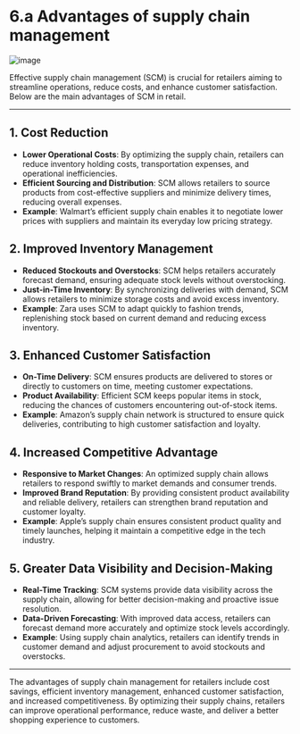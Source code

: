 # 6.a Advantages of supply chain management

![image](https://github.com/user-attachments/assets/58eceada-20a1-4e4e-974b-d8383a4c3fa6)

Effective supply chain management (SCM) is crucial for retailers aiming to streamline operations, reduce costs, and enhance customer satisfaction. Below are the main advantages of SCM in retail.

---

## 1. **Cost Reduction**
   - **Lower Operational Costs**: By optimizing the supply chain, retailers can reduce inventory holding costs, transportation expenses, and operational inefficiencies.
   - **Efficient Sourcing and Distribution**: SCM allows retailers to source products from cost-effective suppliers and minimize delivery times, reducing overall expenses.
   - **Example**: Walmart’s efficient supply chain enables it to negotiate lower prices with suppliers and maintain its everyday low pricing strategy.

## 2. **Improved Inventory Management**
   - **Reduced Stockouts and Overstocks**: SCM helps retailers accurately forecast demand, ensuring adequate stock levels without overstocking.
   - **Just-in-Time Inventory**: By synchronizing deliveries with demand, SCM allows retailers to minimize storage costs and avoid excess inventory.
   - **Example**: Zara uses SCM to adapt quickly to fashion trends, replenishing stock based on current demand and reducing excess inventory.

## 3. **Enhanced Customer Satisfaction**
   - **On-Time Delivery**: SCM ensures products are delivered to stores or directly to customers on time, meeting customer expectations.
   - **Product Availability**: Efficient SCM keeps popular items in stock, reducing the chances of customers encountering out-of-stock items.
   - **Example**: Amazon’s supply chain network is structured to ensure quick deliveries, contributing to high customer satisfaction and loyalty.

## 4. **Increased Competitive Advantage**
   - **Responsive to Market Changes**: An optimized supply chain allows retailers to respond swiftly to market demands and consumer trends.
   - **Improved Brand Reputation**: By providing consistent product availability and reliable delivery, retailers can strengthen brand reputation and customer loyalty.
   - **Example**: Apple’s supply chain ensures consistent product quality and timely launches, helping it maintain a competitive edge in the tech industry.

## 5. **Greater Data Visibility and Decision-Making**
   - **Real-Time Tracking**: SCM systems provide data visibility across the supply chain, allowing for better decision-making and proactive issue resolution.
   - **Data-Driven Forecasting**: With improved data access, retailers can forecast demand more accurately and optimize stock levels accordingly.
   - **Example**: Using supply chain analytics, retailers can identify trends in customer demand and adjust procurement to avoid stockouts and overstocks.

---

The advantages of supply chain management for retailers include cost savings, efficient inventory management, enhanced customer satisfaction, and increased competitiveness. By optimizing their supply chains, retailers can improve operational performance, reduce waste, and deliver a better shopping experience to customers.
